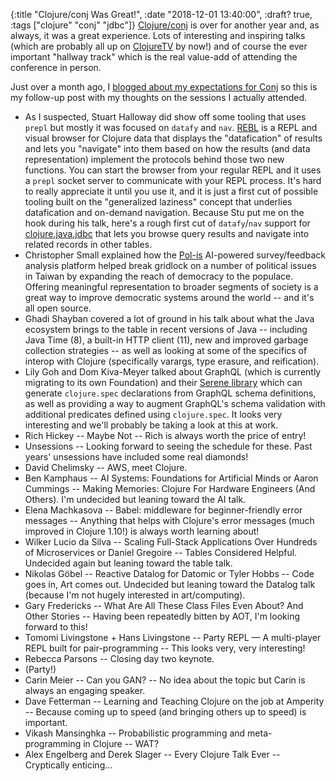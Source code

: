 {:title "Clojure/conj Was Great!",
 :date "2018-12-01 13:40:00",
 :draft? true,
 :tags ["clojure" "conj" "jdbc"]}
[Clojure/conj](https://2018.clojure-conj.org/) is over for another year and, as always, it was a great experience. Lots of interesting and inspiring talks (which are probably all up on [ClojureTV](https://www.youtube.com/user/ClojureTV)
by now!) and of course the ever important "hallway track" which is the real value-add of attending the conference in person.

Just over a month ago, I [blogged about my expectations for Conj](http://corfield.org/blog/2018/10/25/clojure-conj/) so this is my follow-up post with
my thoughts on the sessions I actually attended.

* As I suspected, Stuart Halloway did show off some tooling that uses `prepl` but mostly it was focused on `datafy` and `nav`. [REBL](https://github.com/cognitect-labs/REBL-distro) is a REPL and visual browser for Clojure data that displays the "datafication" of results and lets you "navigate" into them based on how the results (and data representation) implement the protocols behind those two new functions. You can start the browser from your regular REPL and it uses a `prepl` socket server to communicate with your REPL process. It's hard to really appreciate it until you use it, and it is just a first cut of possible tooling built on the "generalized laziness" concept that underlies datafication and on-demand navigation. Because Stu put me on the hook during his talk, here's a rough first cut of `datafy`/`nav` support for [clojure.java.jdbc](https://github.com/clojure/java.jdbc/blob/master/src/main/clojure/clojure/java/jdbc/datafy.clj) that lets you browse query results and navigate into related records in other tables.
* Christopher Small explained how the [Pol-is](https://github.com/pol-is) AI-powered survey/feedback analysis platform helped break gridlock on a number of political issues in Taiwan by expanding the reach of democracy to the populace. Offering meaningful representation to broader segments of society is a great way to improve democratic systems around the world -- and it's all open source.
* Ghadi Shayban covered a lot of ground in his talk about what the Java ecosystem brings to the table in recent versions of Java -- including Java Time (8), a built-in HTTP client (11), new and improved garbage collection strategies --  as well as looking at some of the specifics of interop with Clojure (specifically varargs, type erasure, and reification).
* Lily Goh and Dom Kiva-Meyer talked about GraphQL (which is currently migrating to its own Foundation) and their [Serene library](https://github.com/paren-com/serene) which can generate `clojure.spec` declarations from GraphQL schema definitions, as well as providing a way to augment GraphQL's schema validation with additional predicates defined using `clojure.spec`. It looks very interesting and we'll probably be taking a look at this at work.
* Rich Hickey -- Maybe Not -- Rich is always worth the price of entry!
* Unsessions -- Looking forward to seeing the schedule for these. Past years' unsessions have included some real diamonds!
* David Chelimsky -- AWS, meet Clojure.
* Ben Kamphaus -- AI Systems: Foundations for Artificial Minds or Aaron Cummings -- Making Memories: Clojure For Hardware Engineers (And Others). I'm undecided but leaning toward the AI talk.
* Elena Machkasova -- Babel: middleware for beginner-friendly error messages -- Anything that helps with Clojure's error messages (much improved in Clojure 1.10!) is always worth learning about!
* Wilker Lucio da Silva -- Scaling Full-Stack Applications Over Hundreds of Microservices or Daniel Gregoire -- Tables Considered Helpful. Undecided again but leaning toward the table talk.
* Nikolas Göbel -- Reactive Datalog for Datomic or Tyler Hobbs -- Code goes in, Art comes out. Undecided but leaning toward the Datalog talk (because I'm not hugely interested in art/computing).
* Gary Fredericks -- What Are All These Class Files Even About? And Other Stories -- Having been repeatedly bitten by AOT, I'm looking forward to this!
* Tomomi Livingstone + Hans Livingstone -- Party REPL — A multi-player REPL built for pair-programming -- This looks very, very interesting!
* Rebecca Parsons -- Closing day two keynote.
* (Party!)
* Carin Meier -- Can you GAN? -- No idea about the topic but Carin is always an engaging speaker.
* Dave Fetterman -- Learning and Teaching Clojure on the job at Amperity -- Because coming up to speed (and bringing others up to speed) is important.
* Vikash Mansinghka -- Probabilistic programming and meta-programming in Clojure -- WAT?
* Alex Engelberg and Derek Slager -- Every Clojure Talk Ever -- Cryptically enticing...
